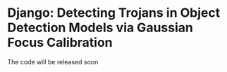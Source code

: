# Django: Detecting Trojans in Object Detection Models via Gaussian Focus Calibration

The code will be released soon
